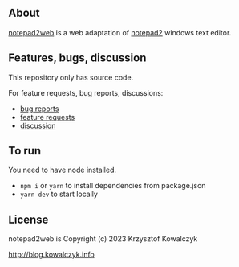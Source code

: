 ## About

[notepad2web](https://onlinetool.io/notepad2/) is a web adaptation of [notepad2](https://github.com/zufuliu/notepad2) windows text editor.

## Features, bugs, discussion

This repository only has source code.

For feature requests, bug reports, discussions:
* [bug reports](https://github.com/kjk/onlinetool-docs/labels/notepad2)
* [feature requests](https://github.com/kjk/onlinetool-docs/labels/notepad2)
* [discussion](https://github.com/kjk/onlinetool-docs/discussions/categories/notepad2")

## To run

You need to have node installed.

- `npm i` or `yarn` to install dependencies from package.json
- `yarn dev` to start locally

## License

notepad2web is Copyright (c) 2023 Krzysztof Kowalczyk

http://blog.kowalczyk.info
